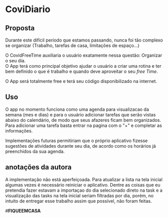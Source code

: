# **CoviDiario**

## **Proposta**

Durante este difícil período que estamos passando, nunca foi tão complexo se organizar (Trabalho, tarefas de casa, limitações de espaço...)

O CovidFreeTime auxiliaria o usuário exatamente nessa questão: Organizar o seu dia.<br/>O App terá como principal objetivo ajudar o usuário a criar uma rotina e ter bem definido o que é trabalho e quando deve aproveitar o seu *free Time*.

O App será totalmente free e terá seu código disponibilizado na internet.

## **Uso**

O app no momento funciona como uma agenda para visualizacao da semana (mes e dias) e para o usuário adicionar tarefas que serão vistas abaixo do calendário, de modo que seus afazeres ficam bem organizados. Para adicionar uma tarefa basta entrar na pagina com o "+" e completar as informações.

Implementações futuras permitiriam que o próprio aplicativo fizesse sugestões de atividades durante seu dia, de acordo como os horários já preenchidos da sua agenda.

## **anotações da autora**
A implementação não está aperfeiçoada. Para atualizar a lista na tela inicial algumas vezes é necessário reiniciar o aplicativo. Dentre as coisas que eu pretendia fazer estavam a importaçao do dia selecionado direto na task e a visualização das tasks na tela inicial seriam filtradas por dia, porém, no intuito de entregar esse trabalho assim que possível, não foram feitas. 


#**FIQUEEMCASA**
